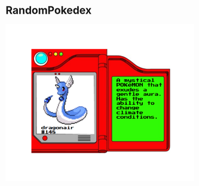 ﻿# RandomPokedex
<img src="https://raw.githubusercontent.com/Rifuzada/RandomPokedex/refs/heads/main/example.png">
